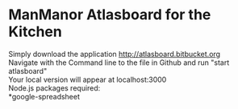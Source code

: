 # ManManor Atlasboard for the Kitchen
Simply download the application http://atlasboard.bitbucket.org<br>
Navigate with the Command line to the file in Github and run "start atlasboard" <br>
Your local version will appear at localhost:3000<br>
Node.js packages required:<br>
*google-spreadsheet
